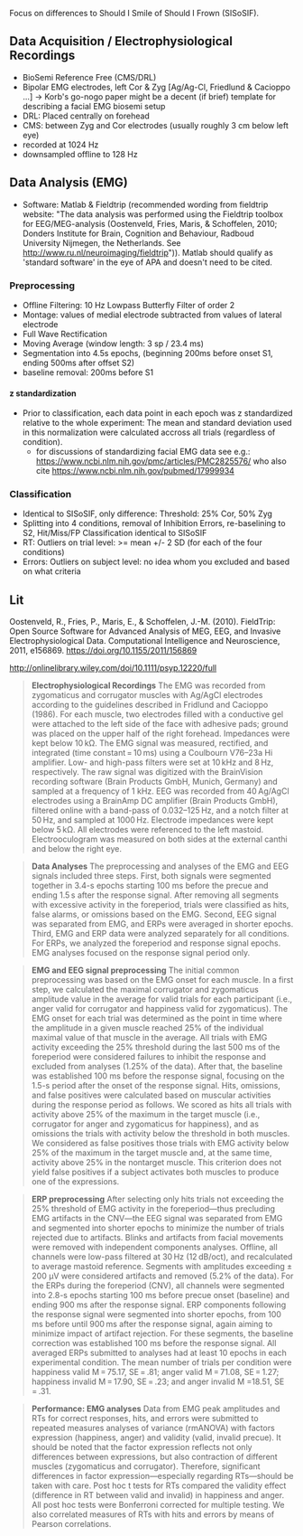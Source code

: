 Focus on differences to Should I Smile of Should I Frown (SISoSIF).

## Data Acquisition / Electrophysiological Recordings
- BioSemi Reference Free (CMS/DRL)
- Bipolar EMG electrodes, left Cor & Zyg [Ag/Ag-Cl, Friedlund & Cacioppo ...] -> Korb's go-nogo paper might be a decent (if brief) template for describing a facial EMG biosemi setup
- DRL: Placed centrally on forehead
- CMS: between Zyg and Cor electrodes (usually roughly 3 cm below left eye)
- recorded at 1024 Hz
- downsampled offline to 128 Hz

## Data Analysis (EMG)
- Software: Matlab & Fieldtrip (recommended wording from fieldtrip website: "The data analysis was performed using the Fieldtrip toolbox for EEG/MEG-analysis (Oostenveld, Fries, Maris, & Schoffelen, 2010; Donders Institute for Brain, Cognition and Behaviour, Radboud University Nijmegen, the Netherlands. See http://www.ru.nl/neuroimaging/fieldtrip")). Matlab should qualify as 'standard software' in the eye of APA and doesn't need to be cited.

### Preprocessing
- Offline Filtering: 10 Hz Lowpass Butterfly Filter of order 2
- Montage: values of medial electrode subtracted from values of lateral electrode
- Full Wave Rectification
- Moving Average (window length: 3 sp / 23.4 ms)
- Segmentation into 4.5s epochs, (beginning 200ms before onset S1, ending 500ms after offset S2)
- baseline removal: 200ms before S1

#### z standardization
- Prior to classification, each data point in each epoch was z standardized relative to the whole experiment: The mean and standard deviation used in this normalization were calculated accross all trials (regardless of condition).
  - for discussions of standardizing facial EMG data see e.g.: https://www.ncbi.nlm.nih.gov/pmc/articles/PMC2825576/ who also cite https://www.ncbi.nlm.nih.gov/pubmed/17999934

### Classification
- Identical to SISoSIF, only difference: Threshold: 25% Cor, 50% Zyg
- Splitting into 4 conditions, removal of Inhibition Errors, re-baselining to S2, Hit/Miss/FP Classification identical to SISoSIF
- RT: Outliers on trial level: >= mean +/- 2 SD (for each of the four conditions)
- Errors: Outliers on subject level: no idea whom you excluded and based on what criteria

## Lit
Oostenveld, R., Fries, P., Maris, E., & Schoffelen, J.-M. (2010). FieldTrip: Open Source Software for Advanced Analysis of MEG, EEG, and Invasive Electrophysiological Data. Computational Intelligence and Neuroscience, 2011, e156869. https://doi.org/10.1155/2011/156869

http://onlinelibrary.wiley.com/doi/10.1111/psyp.12220/full
> **Electrophysiological Recordings**
> The EMG was recorded from zygomaticus and corrugator muscles with Ag/AgCl electrodes according to the guidelines described in Fridlund and Cacioppo (1986). For each muscle, two electrodes filled with a conductive gel were attached to the left side of the face with adhesive pads; ground was placed on the upper half of the right forehead. Impedances were kept below 10 kΩ. The EMG signal was measured, rectified, and integrated (time constant = 10 ms) using a Coulbourn V76–23a Hi amplifier. Low- and high-pass filters were set at 10 kHz and 8 Hz, respectively. The raw signal was digitized with the BrainVision recording software (Brain Products GmbH, Munich, Germany) and sampled at a frequency of 1 kHz.
> EEG was recorded from 40 Ag/AgCl electrodes using a BrainAmp DC amplifier (Brain Products GmbH), filtered online with a band-pass of 0.032–125 Hz, and a notch filter at 50 Hz, and sampled at 1000 Hz. Electrode impedances were kept below 5 kΩ. All electrodes were referenced to the left mastoid. Electrooculogram was measured on both sides at the external canthi and below the right eye.

> **Data Analyses**
> The preprocessing and analyses of the EMG and EEG signals included three steps. First, both signals were segmented together in 3.4-s epochs starting 100 ms before the precue and ending 1.5 s after the response signal. After removing all segments with excessive activity in the foreperiod, trials were classified as hits, false alarms, or omissions based on the EMG. Second, EEG signal was separated from EMG, and ERPs were averaged in shorter epochs. Third, EMG and ERP data were analyzed separately for all conditions. For ERPs, we analyzed the foreperiod and response signal epochs. EMG analyses focused on the response signal period only.

> **EMG and EEG signal preprocessing**
> The initial common preprocessing was based on the EMG onset for each muscle. In a first step, we calculated the maximal corrugator and zygomaticus amplitude value in the average for valid trials for each participant (i.e., anger valid for corrugator and happiness valid for zygomaticus). The EMG onset for each trial was determined as the point in time where the amplitude in a given muscle reached 25% of the individual maximal value of that muscle in the average. All trials with EMG activity exceeding the 25% threshold during the last 500 ms of the foreperiod were considered failures to inhibit the response and excluded from analyses (1.25% of the data). After that, the baseline was established 100 ms before the response signal, focusing on the 1.5-s period after the onset of the response signal. Hits, omissions, and false positives were calculated based on muscular activities during the response period as follows. We scored as hits all trials with activity above 25% of the maximum in the target muscle (i.e., corrugator for anger and zygomaticus for happiness), and as omissions the trials with activity below the threshold in both muscles. We considered as false positives those trials with EMG activity below 25% of the maximum in the target muscle and, at the same time, activity above 25% in the nontarget muscle. This criterion does not yield false positives if a subject activates both muscles to produce one of the expressions.

> **ERP preprocessing**
> After selecting only hits trials not exceeding the 25% threshold of EMG activity in the foreperiod—thus precluding EMG artifacts in the CNV—the EEG signal was separated from EMG and segmented into shorter epochs to minimize the number of trials rejected due to artifacts. Blinks and artifacts from facial movements were removed with independent components analyses. Offline, all channels were low-pass filtered at 30 Hz (12 dB/oct), and recalculated to average mastoid reference. Segments with amplitudes exceeding ± 200 μV were considered artifacts and removed (5.2% of the data). For the ERPs during the foreperiod (CNV), all channels were segmented into 2.8-s epochs starting 100 ms before precue onset (baseline) and ending 900 ms after the response signal. ERP components following the response signal were segmented into shorter epochs, from 100 ms before until 900 ms after the response signal, again aiming to minimize impact of artifact rejection. For these segments, the baseline correction was established 100 ms before the response signal. All averaged ERPs submitted to analyses had at least 10 epochs in each experimental condition. The mean number of trials per condition were happiness valid M = 75.17, SE = .81; anger valid M = 71.08, SE = 1.27; happiness invalid M = 17.90, SE = .23; and anger invalid M =18.51, SE = .31.

> **Performance: EMG analyses**
> Data from EMG peak amplitudes and RTs for correct responses, hits, and errors were submitted to repeated measures analyses of variance (rmANOVA) with factors expression (happiness, anger) and validity (valid, invalid precue). It should be noted that the factor expression reflects not only differences between expressions, but also contraction of different muscles (zygomaticus and corrugator). Therefore, significant differences in factor expression—especially regarding RTs—should be taken with care. Post hoc t tests for RTs compared the validity effect (difference in RT between valid and invalid) in happiness and anger. All post hoc tests were Bonferroni corrected for multiple testing. We also correlated measures of RTs with hits and errors by means of Pearson correlations.
